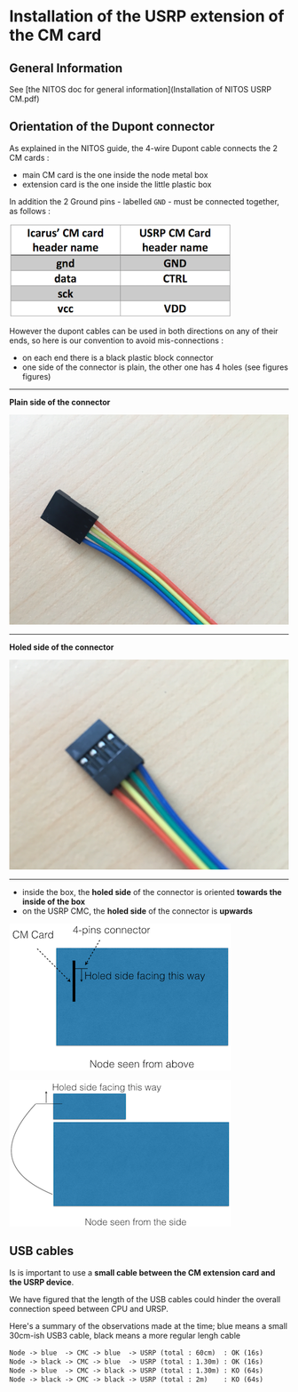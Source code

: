 # Installation of the USRP extension of the CM card

## General Information

See [the NITOS doc for general information](Installation of NITOS USRP CM.pdf)

## Orientation of the Dupont connector

As explained in the NITOS guide, the 4-wire Dupont cable connects the 2 CM cards :

 * main CM card is the one inside the node metal box
 * extension card is the one inside the little plastic box
 
In addition the 2 Ground pins  - labelled `GND` - must be connected together, as follows :

![ground to ground connection](ground-to-ground.png)

However the dupont cables can be used in both directions on any of their ends, so here is our convention to avoid mis-connections :

 * on each end there is a black plastic block connector
 * one side of the connector is plain, the other one has 4 holes (see figures figures)

****
**Plain side of the connector**

![plain side of the connector](connector-plain.png)
****
**Holed side of the connector**

![holed side of the connector](connector-holed.png)
****
 
 * inside the box, the **holed side** of the connector is oriented **towards the inside of the box**
 * on the USRP CMC, the **holed side** of the connector is **upwards**

![connector inside](connector-inside.png)

![connector usrp](connector-usrp.png)


## USB cables

Is is important to use a **small cable between the CM extension card and the USRP device**.


We have figured that the length of the USB cables could hinder the overall connection speed between CPU and URSP.

Here's a summary of the observations made at the time; blue means a small 30cm-ish USB3 cable, black means a more regular lengh cable

```
Node -> blue  -> CMC -> blue  -> USRP (total : 60cm)  : OK (16s)
Node -> black -> CMC -> blue  -> USRP (total : 1.30m) : OK (16s)
Node -> blue  -> CMC -> black -> USRP (total : 1.30m) : KO (64s)
Node -> black -> CMC -> black -> USRP (total : 2m)    : KO (64s)
```

